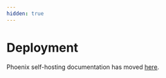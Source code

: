 ```yaml
---
hidden: true
---
```


# Deployment

Phoenix self-hosting documentation has moved [here](https://docs.arize.com/phoenix/self-hosting).&#x20;
